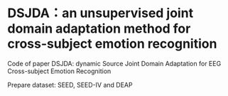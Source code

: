 # DSJDA：an unsupervised joint domain adaptation method for cross-subject emotion recognition
Code of paper DSJDA: dynamic Source Joint Domain Adaptation for EEG Cross-subject Emotion Recognition

Prepare dataset: SEED, SEED-IV and DEAP
